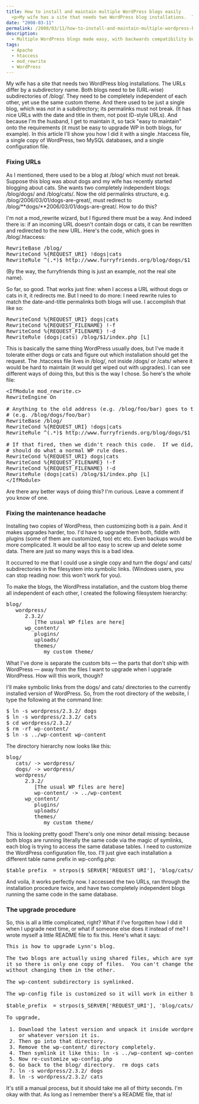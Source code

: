 ```yaml
---
title: How to install and maintain multiple WordPress blogs easily
  <p>My wife has a site that needs two WordPress blog installations.  The URLs differ by a subdirectory name.  Both blogs need to be (URL-wise) subdirectories of /blog/.  They need to be completely independent of each other, yet use the same custom theme.  And there used to be just a single blog, which was <em>not</em> in a subdirectory; its permalinks must not break.  (It has nice URLs with the date and title in them, not post ID-style URLs).  And because I'm the husband, I get to maintain it, so tack "easy to maintain" onto the requirements  (it must be easy to upgrade WP in both blogs, for example).  In this article I'll show you how I did it with a single .htaccess file, a single copy of WordPress, two MySQL databases, and a single configuration file.</p>
date: "2008-03-11"
permalink: /2008/03/11/how-to-install-and-maintain-multiple-wordpress-blogs-easily/
description:
  - Multiple WordPress blogs made easy, with backwards compatibility built in.
tags:
  - Apache
  - htaccess
  - mod_rewrite
  - WordPress
---
```

My wife has a site that needs two WordPress blog installations. The URLs differ by a subdirectory name. Both blogs need to be (URL-wise) subdirectories of /blog/. They need to be completely independent of each other, yet use the same custom theme. And there used to be just a single blog, which was *not* in a subdirectory; its permalinks must not break. (It has nice URLs with the date and title in them, not post ID-style URLs). And because I'm the husband, I get to maintain it, so tack "easy to maintain" onto the requirements (it must be easy to upgrade WP in both blogs, for example). In this article I'll show you how I did it with a single .htaccess file, a single copy of WordPress, two MySQL databases, and a single configuration file.

### Fixing URLs

As I mentioned, there used to be a blog at /blog/ which must not break. Suppose this blog was about dogs and my wife has recently started blogging about cats. She wants two completely independent blogs: /blog/dogs/ and /blog/cats/. Now the old permalinks structure, e.g. /blog/2006/03/01/dogs-are-great/, must redirect to /blog/**dogs/**2006/03/01/dogs-are-great/. How to do this?

I'm not a mod_rewrite wizard, but I figured there must be a way. And indeed there is: if an incoming URL doesn't contain dogs or cats, it can be rewritten and redirected to the new URL. Here's the code, which goes in /blog/.htaccess:

<pre>RewriteBase /blog/
RewriteCond %{REQUEST_URI} !dogs|cats
RewriteRule ^(.*)$ http://www.furryfriends.org/blog/dogs/$1 [R]
</pre>

(By the way, the furryfriends thing is just an example, not the real site name).

So far, so good. That works just fine: when I access a URL without dogs or cats in it, it redirects me. But I need to do more: I need rewrite rules to match the date-and-title permalinks both blogs will use. I accomplish that like so:

<pre>RewriteCond %{REQUEST_URI} dogs|cats
RewriteCond %{REQUEST_FILENAME} !-f
RewriteCond %{REQUEST_FILENAME} !-d
RewriteRule (dogs|cats) /blog/$1/index.php [L]
</pre>

This is basically the same thing WordPress usually does, but I've made it tolerate either dogs or cats and figure out which installation should get the request. The .htaccess file lives in /blog/, not inside /dogs/ or /cats/ where it would be hard to maintain (it would get wiped out with upgrades). I can see different ways of doing this, but this is the way I chose. So here's the whole file:

<pre>&lt;IfModule mod_rewrite.c>
RewriteEngine On

# Anything to the old address (e.g. /blog/foo/bar) goes to the new address
# (e.g. /blog/dogs/foo/bar)
RewriteBase /blog/
RewriteCond %{REQUEST_URI} !dogs|cats
RewriteRule ^(.*)$ http://www.furryfriends.org/blog/dogs/$1 [R]

# If that fired, then we didn't reach this code.  If we did, then this rule
# should do what a normal WP rule does.
RewriteCond %{REQUEST_URI} dogs|cats
RewriteCond %{REQUEST_FILENAME} !-f
RewriteCond %{REQUEST_FILENAME} !-d
RewriteRule (dogs|cats) /blog/$1/index.php [L]
&lt;/IfModule>
</pre>

Are there any better ways of doing this? I'm curious. Leave a comment if you know of one.

### Fixing the maintenance headache

Installing two copies of WordPress, then customizing both is a pain. And it makes upgrades harder, too. I'd have to upgrade them both, fiddle with plugins (some of them are customized, too) etc etc. Even backups would be more complicated. It would be all too easy to screw up and delete some data. There are just so many ways this is a bad idea.

It occurred to me that I could use a single copy and turn the dogs/ and cats/ subdirectories in the filesystem into symbolic links. (Windows users, you can stop reading now: this won't work for you).

To make the blogs, the WordPress installation, and the custom blog theme all independent of each other, I created the following filesystem hierarchy:

<pre>blog/
   wordpress/
      2.3.2/
         [The usual WP files are here]
      wp_content/
         plugins/
         uploads/
         themes/
            my_custom_theme/
</pre>

What I've done is separate the custom bits &#8212; the parts that don't ship with WordPress &#8212; away from the files I want to upgrade when I upgrade WordPress. How will this work, though?

I'll make symbolic links from the dogs/ and cats/ directories to the currently installed version of WordPress. So, from the root directory of the website, I type the following at the command line:

<pre>$ ln -s wordpress/2.3.2/ dogs
$ ln -s wordpress/2.3.2/ cats
$ cd wordpress/2.3.2/
$ rm -rf wp-content/
$ ln -s ../wp-content wp-content
</pre>

The directory hierarchy now looks like this: 
<pre>blog/
   cats/ -&gt; wordpress/
   dogs/ -&gt; wordpress/
   wordpress/
      2.3.2/
         [The usual WP files are here]
         wp-content/ -&gt; ../wp-content
      wp_content/
         plugins/
         uploads/
         themes/
            my_custom_theme/
</pre>

This is looking pretty good! There's only one minor detail missing: because both blogs are running literally the same code via the magic of symlinks, each blog is trying to access the same database tables. I need to customize the WordPress configuration file, too. I'll just give each installation a different table name prefix in wp-config.php: 
<pre>$table_prefix  = strpos($_SERVER['REQUEST_URI'], 'blog/cats/') ? 'wp_cats_' : 'wp_dogs';
</pre>

And voila, it works perfectly now. I accessed the two URLs, ran through the installation procedure twice, and have two completely independent blogs running the same code in the same database.

### The upgrade procedure

So, this is all a little complicated, right? What if I've forgotten how I did it when I upgrade next time, or what if someone else does it instead of me? I wrote myself a little README file to fix this. Here's what it says:

<pre>This is how to upgrade Lynn's blog.

The two blogs are actually using shared files, which are symlinked to make
it so there is only one copy of files.  You can't change the files in one
without changing them in the other.

The wp-content subdirectory is symlinked.

The wp-config file is customized so it will work in either blog:

$table_prefix  = strpos($_SERVER['REQUEST_URI'], 'blog/cats/') ? 'wp_cats_' : 'wp_dogs';

To upgrade, 

 1. Download the latest version and unpack it inside wordpress/ as 2.3.2/
    or whatever version it is.
 2. Then go into that directory.
 3. Remove the wp-content/ directory completely.
 4. Then symlink it like this: ln -s ../wp-content wp-content
 5. Now re-customize wp-config.php
 6. Go back to the blog/ directory.  rm dogs cats
 7. ln -s wordpress/2.3.2/ dogs
 8. ln -s wordpress/2.3.2/ cats
</pre>

It's still a manual process, but it should take me all of thirty seconds. I'm okay with that. As long as I remember there's a README file, that is!
